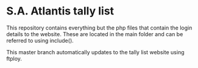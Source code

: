 # S.A. Atlantis tally list

This repository contains everything but the php files that contain the login details to the website. These are located in the main folder and can be referred to using include().

This master branch automatically updates to the tally list website using ftploy.
